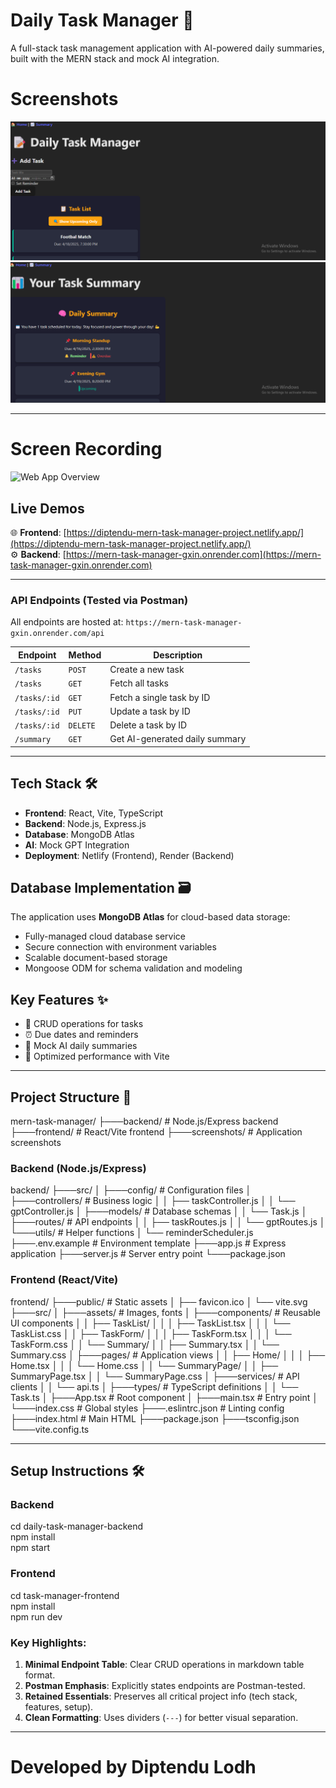 # Daily Task Manager 🚀

A full-stack task management application with AI-powered daily summaries, built with the MERN stack and mock AI integration.

# Screenshots
![Home Page](./screenshots/Home.png) 
![Summary Page](./screenshots/Summary.png) 

---

# Screen Recording
![Web App Overview](./screenshots/screen_record.gif)

## Live Demos  
🌐 **Frontend**: [https://diptendu-mern-task-manager-project.netlify.app/](https://diptendu-mern-task-manager-project.netlify.app/)  
⚙️ **Backend**: [https://mern-task-manager-gxin.onrender.com](https://mern-task-manager-gxin.onrender.com)  

---

### API Endpoints (Tested via Postman)  
All endpoints are hosted at: `https://mern-task-manager-gxin.onrender.com/api`  

| Endpoint       | Method | Description                     |  
|----------------|--------|---------------------------------|  
| `/tasks`       | `POST`   | Create a new task               |  
| `/tasks`       | `GET`    | Fetch all tasks                 |  
| `/tasks/:id`   | `GET`    | Fetch a single task by ID       |  
| `/tasks/:id`   | `PUT`    | Update a task by ID             |  
| `/tasks/:id`   | `DELETE` | Delete a task by ID             |  
| `/summary`     | `GET`    | Get AI-generated daily summary  |  

---

## Tech Stack 🛠️  
- **Frontend**: React, Vite, TypeScript  
- **Backend**: Node.js, Express.js 
- **Database**: MongoDB Atlas 
- **AI**: Mock GPT Integration  
- **Deployment**: Netlify (Frontend), Render (Backend)  

## Database Implementation 🗃️
The application uses **MongoDB Atlas** for cloud-based data storage:
- Fully-managed cloud database service
- Secure connection with environment variables
- Scalable document-based storage
- Mongoose ODM for schema validation and modeling

## Key Features ✨  
- 📝 CRUD operations for tasks  
- ⏰ Due dates and reminders  
- 🤖 Mock AI daily summaries  
- 🚀 Optimized performance with Vite  

---

## Project Structure 📂  

mern-task-manager/
├───backend/ # Node.js/Express backend
├───frontend/ # React/Vite frontend
├───screenshots/ # Application screenshots

### Backend (Node.js/Express)
backend/
├───src/
│ ├───config/ # Configuration files
│ ├───controllers/ # Business logic
│ │ ├── taskController.js
│ │ └── gptController.js
│ ├───models/ # Database schemas
│ │ └── Task.js
│ ├───routes/ # API endpoints
│ │ ├── taskRoutes.js
│ │ └── gptRoutes.js
│ └───utils/ # Helper functions
│ └── reminderScheduler.js
├───.env.example # Environment template
├───app.js # Express application
├───server.js # Server entry point
└───package.json

### Frontend (React/Vite)
frontend/
├───public/ # Static assets
│ ├── favicon.ico
│ └── vite.svg
├───src/
│ ├───assets/ # Images, fonts
│ ├───components/ # Reusable UI components
│ │ ├── TaskList/
│ │ │ ├── TaskList.tsx
│ │ │ └── TaskList.css
│ │ ├── TaskForm/
│ │ │ ├── TaskForm.tsx
│ │ │ └── TaskForm.css
│ │ └── Summary/
│ │ ├── Summary.tsx
│ │ └── Summary.css
│ ├───pages/ # Application views
│ │ ├── Home/
│ │ │ ├── Home.tsx
│ │ │ └── Home.css
│ │ └── SummaryPage/
│ │ ├── SummaryPage.tsx
│ │ └── SummaryPage.css
│ ├───services/ # API clients
│ │ └── api.ts
│ ├───types/ # TypeScript definitions
│ │ └── Task.ts
│ ├───App.tsx # Root component
│ ├───main.tsx # Entry point
│ └───index.css # Global styles
├───.eslintrc.json # Linting config
├───index.html # Main HTML
├───package.json
├───tsconfig.json
└───vite.config.ts

---

## Setup Instructions 🛠️  

### Backend  
cd daily-task-manager-backend  
npm install  
npm start  

### Frontend 
cd task-manager-frontend  
npm install  
npm run dev  

### Key Highlights:  
1. **Minimal Endpoint Table**: Clear CRUD operations in markdown table format.  
2. **Postman Emphasis**: Explicitly states endpoints are Postman-tested.  
3. **Retained Essentials**: Preserves all critical project info (tech stack, features, setup).  
4. **Clean Formatting**: Uses dividers (`---`) for better visual separation.  
------------------------------------------------------------------------------------------------------

# Developed by Diptendu Lodh
